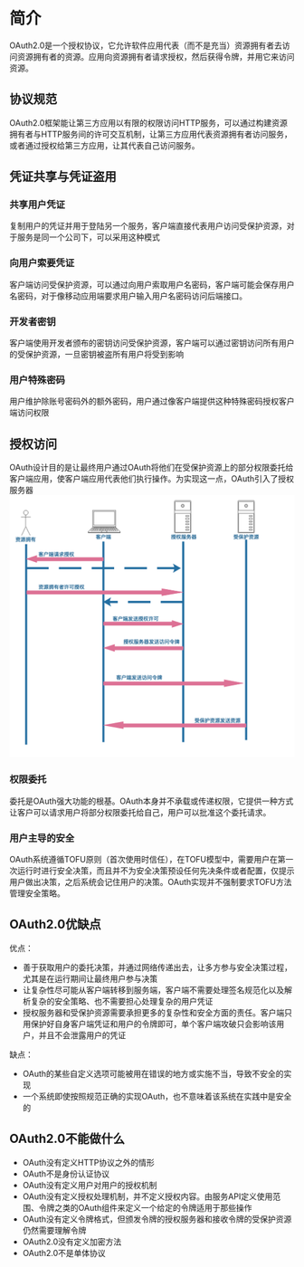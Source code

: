 # 简介
OAuth2.0是一个授权协议，它允许软件应用代表（而不是充当）资源拥有者去访问资源拥有者的资源。应用向资源拥有者请求授权，然后获得令牌，并用它来访问资源。

## 协议规范
OAuth2.0框架能让第三方应用以有限的权限访问HTTP服务，可以通过构建资源拥有者与HTTP服务间的许可交互机制，让第三方应用代表资源拥有者访问服务，或者通过授权给第三方应用，让其代表自己访问服务。

## 凭证共享与凭证盗用

### 共享用户凭证
复制用户的凭证并用于登陆另一个服务，客户端直接代表用户访问受保护资源，对于服务是同一个公司下，可以采用这种模式

### 向用户索要凭证
客户端访问受保护资源，可以通过向用户索取用户名密码，客户端可能会保存用户名密码，对于像移动应用端要求用户输入用户名密码访问后端接口。

### 开发者密钥
客户端使用开发者颁布的密钥访问受保护资源，客户端可以通过密钥访问所有用户的受保护资源，一旦密钥被盗所有用户将受到影响

### 用户特殊密码
用户维护除账号密码外的额外密码，用户通过像客户端提供这种特殊密码授权客户端访问权限

## 授权访问
OAuth设计目的是让最终用户通过OAuth将他们在受保护资源上的部分权限委托给客户端应用，使客户端应用代表他们执行操作。为实现这一点，OAuth引入了授权服务器
![OAuth工作过程](./img/oauth工作过程.png)

### 权限委托
委托是OAuth强大功能的根基。OAuth本身并不承载或传递权限，它提供一种方式让客户可以请求用户将部分权限委托给自己，用户可以批准这个委托请求。

### 用户主导的安全
OAuth系统遵循TOFU原则（首次使用时信任），在TOFU模型中，需要用户在第一次运行时进行安全决策，而且并不为安全决策预设任何先决条件或者配置，仅提示用户做出决策，之后系统会记住用户的决策。OAuth实现并不强制要求TOFU方法管理安全策略。

## OAuth2.0优缺点
优点：
- 善于获取用户的委托决策，并通过网络传递出去，让多方参与安全决策过程，尤其是在运行期间让最终用户参与决策
- 让复杂性尽可能从客户端转移到服务端，客户端不需要处理签名规范化以及解析复杂的安全策略、也不需要担心处理复杂的用户凭证
- 授权服务器和受保护资源需要承担更多的复杂性和安全方面的责任。客户端只用保护好自身客户端凭证和用户的令牌即可，单个客户端攻破只会影响该用户，并且不会泄露用户的凭证

缺点：
- OAuth的某些自定义选项可能被用在错误的地方或实施不当，导致不安全的实现
- 一个系统即使按照规范正确的实现OAuth，也不意味着该系统在实践中是安全的

## OAuth2.0不能做什么
- OAuth没有定义HTTP协议之外的情形
- OAuth不是身份认证协议
- OAuth没有定义用户对用户的授权机制
- OAuth没有定义授权处理机制，并不定义授权内容。由服务API定义使用范围、令牌之类的OAuth组件来定义一个给定的令牌适用于那些操作
- OAuth没有定义令牌格式，但颁发令牌的授权服务器和接收令牌的受保护资源仍然需要理解令牌
- OAuth2.0没有定义加密方法
- OAuth2.0不是单体协议